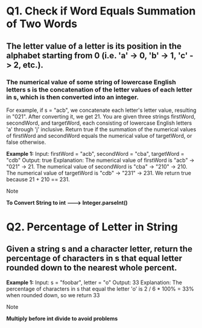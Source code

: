 # Q1. Check if Word Equals Summation of Two Words

## The letter value of a letter is its position in the alphabet starting from 0 (i.e. 'a' -> 0, 'b' -> 1, 'c' -> 2, etc.).
 
### The numerical value of some string of lowercase English letters s is the concatenation of the letter values of each letter in s, which is then converted into an integer.

 For example, if s = "acb", we concatenate each letter's letter value, resulting in 
"021". After converting it, we get 21.
 You are given three strings firstWord, secondWord, and targetWord, each consisting of 
lowercase English letters 'a' through 'j' inclusive.
 Return true if the summation of the numerical values of firstWord and secondWord 
equals the numerical value of targetWord, or false otherwise.
 
**Example 1:**
 Input: firstWord = "acb", secondWord = "cba", targetWord = "cdb"
 Output: true
 Explanation:
 The numerical value of firstWord is "acb" -> "021" -> 21.
 The numerical value of secondWord is "cba" -> "210" -> 210.
 The numerical value of targetWord is "cdb" -> "231" -> 231.
 We return true because 21 + 210 == 231.

 > [!NOTE]
 > **To Convert String to int ---> Integer.parseInt()**

 # Q2. Percentage of Letter in String

 ## Given a string s and a character letter, return the percentage of characters in s that equal letter rounded down to the nearest whole percent.

 **Example 1:**
 Input: s = "foobar", letter = "o"
 Output: 33
 Explanation:
 The percentage of characters in s that equal the letter 'o' is 2 / 6 * 100% = 33% 
when rounded down, so we return 33

>[!NOTE]
> **Multiply before int divide to avoid problems**